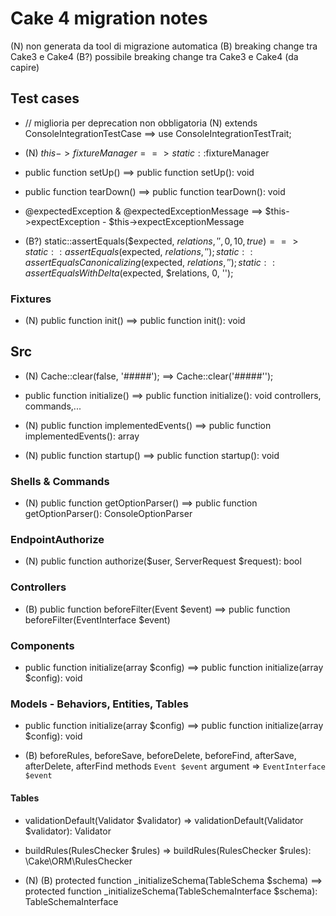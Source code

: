 # Cake 4 migration notes

(N) non generata da tool di migrazione automatica
(B) breaking change tra Cake3 e Cake4
(B?) possibile breaking change tra Cake3 e Cake4 (da capire)

## Test cases

* // miglioria per deprecation non obbligatoria (N) extends ConsoleIntegrationTestCase  ==>  use ConsoleIntegrationTestTrait;

* (N) $this->fixtureManager ==>  static::$fixtureManager

* public function setUp() ==> public function setUp(): void

* public function tearDown() ==> public function tearDown(): void

* @expectedException &  @expectedExceptionMessage ==> $this->expectException - $this->expectExceptionMessage

* (B?) static::assertEquals($expected, $relations, '', 0, 10, true) ==>
    static::assertEquals($expected, $relations, '');
    static::assertEqualsCanonicalizing($expected, $relations, '');
    static::assertEqualsWithDelta($expected, $relations, 0, '');

### Fixtures

* (N) public function init() ==> public function init(): void

## Src

* (N) Cache::clear(false, '#####'); ==>  Cache::clear('#####'');

* public function initialize() ==> public function initialize(): void
    controllers, commands,...

* (N) public function implementedEvents() ==> public function implementedEvents(): array

* (N) public function startup() ==> public function startup(): void

### Shells & Commands

* (N) public function getOptionParser() ==> public function getOptionParser(): ConsoleOptionParser

### EndpointAuthorize

* (N) public function authorize($user, ServerRequest $request): bool

### Controllers

* (B) public function beforeFilter(Event $event) ==> public function beforeFilter(EventInterface $event)

### Components

* public function initialize(array $config) ==> public function initialize(array $config): void

### Models - Behaviors, Entities, Tables

* public function initialize(array $config) ==> public function initialize(array $config): void

* (B) beforeRules, beforeSave, beforeDelete, beforeFind, afterSave, afterDelete, afterFind methods `Event $event` argument => `EventInterface $event`

#### Tables

* validationDefault(Validator $validator) => validationDefault(Validator $validator): Validator

* buildRules(RulesChecker $rules) => buildRules(RulesChecker $rules): \Cake\ORM\RulesChecker

* (N) (B) protected function _initializeSchema(TableSchema $schema) ==> protected function _initializeSchema(TableSchemaInterface $schema): TableSchemaInterface
